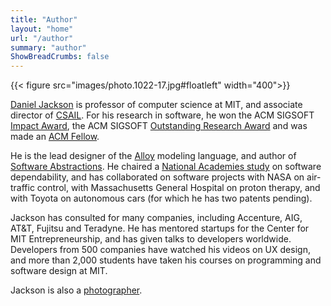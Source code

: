 ```yaml
---
title: "Author"
layout: "home"
url: "/author"
summary: "author"
ShowBreadCrumbs: false
---
```



{{< figure src="images/photo.1022-17.jpg#floatleft" width="400">}}

[Daniel Jackson](https://people.csail.mit.edu/dnj) is professor of computer science at MIT, and associate director of [CSAIL](https://csail.mit.edu). For his research in software, he won the ACM SIGSOFT [Impact Award](https://www.sigsoft.org/awards/impactPaperAward.html), the ACM SIGSOFT [Outstanding Research Award](https://www.sigsoft.org/awards/outstandingResearchAward.html) and was made an [ACM Fellow](https://awards.acm.org/fellows).

He is the lead designer of the [Alloy](https://alloytools.org) modeling language, and author of [Software Abstractions](https://softwareabstractions.org). He chaired a [National Academies study](https://www.nap.edu/catalog/11923/software-for-dependable-systems-sufficient-evidence) on software dependability, and has collaborated on software projects with NASA on air-traffic control, with Massachusetts General Hospital on proton therapy, and with Toyota on autonomous cars (for which he has two patents pending). 

Jackson has consulted for many companies, including Accenture, AIG, AT&T, Fujitsu and Teradyne. He has mentored startups for the Center for MIT Entrepreneurship, and has given talks to developers worldwide. Developers from 500 companies have watched his videos on UX design, and more than 2,000 students have taken his courses on programming and software design at MIT.

Jackson is also a [photographer](https://dnj.photo).
<!-- 

Jackson is also a [photographer](https://dnj.photo). Recent projects include [Portraits of Resilience](https://www.portraitsofresilience.com), a collection of stories and images of members of the MIT community experiencing anxiety and depression, [The Pond](https://dnj.photo/projects/pond), a long-time study of family life around a pond in the Berkshires, and [At a Distance](https://dnj.photo/projects/distance), a series about neighbors during the pandemic.
 -->